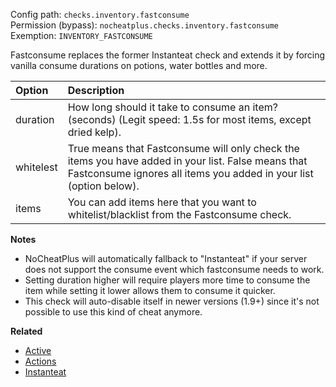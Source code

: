 Config path: `checks.inventory.fastconsume`  
Permission (bypass): `nocheatplus.checks.inventory.fastconsume`  
Exemption: `INVENTORY_FASTCONSUME`  

Fastconsume replaces the former Instanteat check and extends it by forcing vanilla consume durations on potions, water bottles and more.

| Option              | Description |
| :------------------ | :---------- |
| duration            | How long should it take to consume an item? (seconds) (Legit speed: 1.5s for most items, except dried kelp). |
| whitelest           | True means that Fastconsume will only check the items you have  added in your list. False means that Fastconsume ignores all items you added in your list (option below). |
| items               | You can add items here that you want to whitelist/blacklist from the Fastconsume check. |

**Notes**
* NoCheatPlus will automatically fallback to "Instanteat" if your server does not support the consume event which fastconsume needs to work.
* Setting duration higher will require players more time to consume the item while setting it lower allows them to consume it quicker.
* This check will auto-disable itself in newer versions (1.9+) since it's not possible to use this kind of cheat anymore.

**Related**
* [Active](https://github.com/Updated-NoCheatPlus/Docs/blob/master/Settings/General.md#active)
* [Actions](https://github.com/Updated-NoCheatPlus/Docs/blob/master/Settings/General.md#actions)
* [Instanteat](https://github.com/Updated-NoCheatPlus/Docs/blob/master/Settings/Checks/%5BInventory%5D-Instanteat.md)
